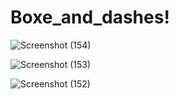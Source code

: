 # Boxe_and_dashes!
![Screenshot (154)](https://user-images.githubusercontent.com/82924828/188957347-95722edb-9258-410d-b997-2ca9ddd43e03.png)

![Screenshot (153)](https://user-images.githubusercontent.com/82924828/188957514-9956a743-0b7b-4804-91d9-199df3c36fe4.png)

![Screenshot (152)](https://user-images.githubusercontent.com/82924828/188957587-39d74cd4-4065-4456-b9ef-9206eb65cc77.png)
